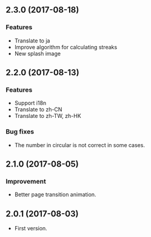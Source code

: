 ## 2.3.0 (2017-08-18)


### Features

* Translate to ja
* Improve algorithm for calculating streaks
* New splash image


## 2.2.0 (2017-08-13)


### Features

* Support i18n
* Translate to zh-CN
* Translate to zh-TW, zh-HK


### Bug fixes

* The number in circular is not correct in some cases.


## 2.1.0 (2017-08-05)


### Improvement

* Better page transition animation.


## 2.0.1 (2017-08-03)


* First version.
